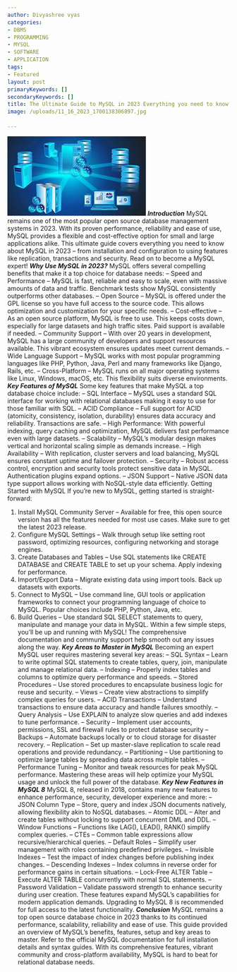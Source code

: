 ```yaml
---
author: Divyashree vyas
categories: 
- DBMS
- PROGRAMMING
- MYSQL
- SOFTWARE
- APPLICATION
tags: 
- Featured
layout: post
primaryKeywords: []
secondaryKeywords: []
title: The Ultimate Guide to MySQL in 2023 Everything you need to know
image: /uploads/11_16_2023_1700138306897.jpg

---
```

  
![MySQL](/uploads/11_16_2023_1700138818472_jpeg)
***Introduction***
MySQL remains one of the most popular open source database management systems in 2023. With its proven performance, reliability and ease of use, MySQL provides a flexible and cost-effective option for small and large applications alike. This ultimate guide covers everything you need to know about MySQL in 2023 – from installation and configuration to using features like replication, transactions and security. Read on to become a MySQL expert!
***Why Use MySQL in 2023?***
MySQL offers several compelling benefits that make it a top choice for database needs:
– Speed and Performance – MySQL is fast, reliable and easy to scale, even with massive amounts of data and traffic. Benchmark tests show MySQL consistently outperforms other databases.
– Open Source – MySQL is offered under the GPL license so you have full access to the source code. This allows optimization and customization for your specific needs.
– Cost-effective – As an open source platform, MySQL is free to use. This keeps costs down, especially for large datasets and high traffic sites. Paid support is available if needed.
– Community Support – With over 20 years in development, MySQL has a large community of developers and support resources available. This vibrant ecosystem ensures updates meet current demands.
– Wide Language Support – MySQL works with most popular programming languages like PHP, Python, Java, Perl and many frameworks like Django, Rails, etc.
– Cross-Platform – MySQL runs on all major operating systems like Linux, Windows, macOS, etc. This flexibility suits diverse environments.
***Key Features of MySQL***
Some key features that make MySQL a top database choice include:
– SQL Interface – MySQL uses a standard SQL interface for working with relational databases making it easy to use for those familiar with SQL.
– ACID Compliance – Full support for ACID (atomicity, consistency, isolation, durability) ensures data accuracy and reliability. Transactions are safe.
– High Performance: With powerful indexing, query caching and optimization, MySQL delivers fast performance even with large datasets.
– Scalability – MySQL’s modular design makes vertical and horizontal scaling simple as demands increase.
– High Availability – With replication, cluster servers and load balancing, MySQL ensures constant uptime and failover protection.
– Security – Robust access control, encryption and security tools protect sensitive data in MySQL. Authentication plugins expand options.
– JSON Support – Native JSON data type support allows working with NoSQL-style data efficiently.
Getting Started with MySQL
If you’re new to MySQL, getting started is straight-forward:
1. Install MySQL Community Server – Available for free, this open source version has all the features needed for most use cases. Make sure to get the latest 2023 release.
1. Configure MySQL Settings – Walk through setup like setting root password, optimizing resources, configuring networking and storage engines.
1. Create Databases and Tables – Use SQL statements like CREATE DATABASE and CREATE TABLE to set up your schema. Apply indexing for performance.
1. Import/Export Data – Migrate existing data using import tools. Back up datasets with exports.
1. Connect to MySQL – Use command line, GUI tools or application frameworks to connect your programming language of choice to MySQL. Popular choices include PHP, Python, Java, etc.
1. Build Queries – Use standard SQL SELECT statements to query, manipulate and manage your data in MySQL.
Within a few simple steps, you’ll be up and running with MySQL! The comprehensive documentation and community support help smooth out any issues along the way.
***Key Areas to Master in MySQL***
Becoming an expert MySQL user requires mastering several key areas:
– SQL Syntax – Learn to write optimal SQL statements to create tables, query, join, manipulate and manage relational data.
– Indexing – Properly index tables and columns to optimize query performance and speeds.
– Stored Procedures – Use stored procedures to encapsulate business logic for reuse and security.
– Views – Create view abstractions to simplify complex queries for users.
– ACID Transactions – Understand transactions to ensure data accuracy and handle failures smoothly.
– Query Analysis – Use EXPLAIN to analyze slow queries and add indexes to tune performance.
– Security – Implement user accounts, permissions, SSL and firewall rules to protect database security
– Backups – Automate backups locally or to cloud storage for disaster recovery.
– Replication – Set up master-slave replication to scale read operations and provide redundancy.
– Partitioning – Use partitioning to optimize large tables by spreading data across multiple tables.
– Performance Tuning – Monitor and tweak resources for peak MySQL performance.
Mastering these areas will help optimize your MySQL usage and unlock the full power of the database.
***Key New Features in MySQL 8***
MySQL 8, released in 2018, contains many new features to enhance performance, security, developer experience and more:
– JSON Column Type – Store, query and index JSON documents natively, allowing flexibility akin to NoSQL databases.
– Atomic DDL – Alter and create tables without locking to support concurrent DML and DDL.
– Window Functions – Functions like LAG(), LEAD(), RANK() simplify complex queries.
– CTEs – Common table expressions allow recursive/hierarchical queries.
– Default Roles – Simplify user management with roles containing predefined privileges.
– Invisible Indexes – Test the impact of index changes before publishing index changes.
– Descending Indexes – Index columns in reverse order for performance gains in certain situations.
– Lock-Free ALTER Table – Execute ALTER TABLE concurrently with normal SQL statements.
– Password Validation – Validate password strength to enhance security during user creation.
These features expand MySQL’s capabilities for modern application demands. Upgrading to MySQL 8 is recommended for full access to the latest functionality.
***Conclusion***
MySQL remains a top open source database choice in 2023 thanks to its continued performance, scalability, reliability and ease of use. This guide provided an overview of MySQL’s benefits, features, setup and key areas to master. Refer to the official MySQL documentation for full installation details and syntax guides. With its comprehensive features, vibrant community and cross-platform availability, MySQL is hard to beat for relational database needs.


